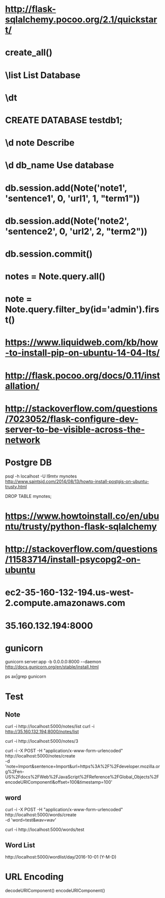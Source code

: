 # http://flask-sqlalchemy.pocoo.org/2.1/quickstart/
# create_all()
# \list List Database
# \dt
# CREATE DATABASE testdb1;
# \d note Describe 
# \d db_name Use database
# db.session.add(Note('note1', 'sentence1', 0, 'url1', 1, "term1"))
# db.session.add(Note('note2', 'sentence2', 0, 'url2', 2, "term2"))
# db.session.commit()
# notes = Note.query.all()
# note = Note.query.filter_by(id='admin').first()

# https://www.liquidweb.com/kb/how-to-install-pip-on-ubuntu-14-04-lts/

# http://flask.pocoo.org/docs/0.11/installation/
# http://stackoverflow.com/questions/7023052/flask-configure-dev-server-to-be-visible-across-the-network

# Postgre DB

psql -h localhost -U l9mtv mynotes
http://www.saintsjd.com/2014/08/13/howto-install-postgis-on-ubuntu-trusty.html

DROP TABLE mynotes;

# https://www.howtoinstall.co/en/ubuntu/trusty/python-flask-sqlalchemy
# http://stackoverflow.com/questions/11583714/install-psycopg2-on-ubuntu


# ec2-35-160-132-194.us-west-2.compute.amazonaws.com
# 35.160.132.194:8000

# gunicorn

gunicorn server:app -b 0.0.0.0:8000 --daemon
http://docs.gunicorn.org/en/stable/install.html

ps ax|grep gunicorn

# Test

## Note

curl -i http://localhost:5000/notes/list
curl -i http://35.160.132.194:8000/notes/list

curl -i http://localhost:5000/notes/3

curl -i -X POST -H "application/x-www-form-urlencoded" http://localhost:5000/notes/create \
  -d 'note=Import&sentence=Import&url=https%3A%2F%2Fdeveloper.mozilla.org%2Fen-US%2Fdocs%2FWeb%2FJavaScript%2FReference%2FGlobal_Objects%2FencodeURIComponentl&offset=100&timestamp=100'

## word

curl -i -X POST -H "application/x-www-form-urlencoded" http://localhost:5000/words/create \
  -d 'word=test&wav=wav'

curl -i http://localhost:5000/words/test

## Word List

http://localhost:5000/wordlist/day/2016-10-01 (Y-M-D)

# URL Encoding

decodeURIComponent()
encodeURIComponent()
